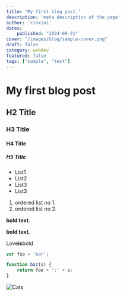 ```yaml
---
title: 'My first blog post.'
description: 'meta description of the page'
author: 'cinxini'
dates:
    published: "2024-08-31"
cover: "/images/blog/sample-cover.png"
draft: false
category: webdev
featured: false
tags: ["sample", "test"]
---
```

# My first blog post
## H2 Title
### H3 Title
#### H4 Title
##### H5 Title

- List1
- List2
 - List3
- List3

1. ordered list no 1.
2. ordered list no 2.

**bold text**.

__bold text__.

Love**is**bold

```js
var foo = 'bar';

function baz(s) {
    return foo + ':' + s;
}
```

![Cats](https://images.freeimages.com/image/previews/fb3/cute-cat-pattern-background-5691295.jpg)